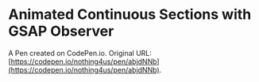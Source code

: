 # Animated Continuous Sections with GSAP Observer

A Pen created on CodePen.io. Original URL: [https://codepen.io/nothing4us/pen/abjdNNb](https://codepen.io/nothing4us/pen/abjdNNb).

